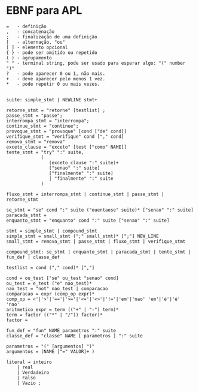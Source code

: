 
# EBNF para APL

    =   - definição
    ,   - concatenação
    ;   - finalização de uma definição
    |   - alternação, "ou"
    [ ] - elemento opcional
    { } - pode ser omitido ou repetido
    ( ) - agrupamento
    " " - terminal string, pode ser usado para esperar algo: "(" number ")"
    ?   - pode aparecer 0 ou 1, não mais.
    +   - deve aparecer pelo menos 1 vez.
    *   - pode repetir 0 ou mais vezes. 
    
    
```

suite: simple_stmt | NEWLINE stmt+

retorne_stmt = "retorne" [testlist] ;
passe_stmt = "passe";
interrompa_stmt = "interrompa";
continue_stmt = "continue";
provoque_stmt = "provoque" [cond ["de" cond]]
verifique_stmt = "verifique" cond ["," cond]
remova_stmt = "remova" 
exceto_clause = "exceto" [test ["como" NAME]]
tente_stmt = "try" ":" suite,
             (
                (exceto_clause ":" suite)+
                ["senao" ":" suite]
                ["finalmente" ":" suite]
                | "finalmente" ":" suite
             )

fluxo_stmt = interrompa_stmt | continue_stmt | passe_stmt | retorne_stmt

se_stmt = "se" cond ":" suite ("ouentaose" suite)* ["senao" ":" suite]
paracada_stmt =
enquanto_stmt = "enquanto" cond ":" suite ["senao" ":" suite]

stmt = simple_stmt | compound_stmt
simple_stmt = small_stmt (";" small_stmt)* [";"] NEW_LINE
small_stmt = remova_stmt | passe_stmt | fluxo_stmt | verifique_stmt

compound_stmt: se_stmt | enquanto_stmt | paracada_stmt | tente_stmt | fun_def | classe_def

testlist = cond ("," cond)* [","]

cond = ou_test ["se" ou_test "senao" cond]
ou_test = e_test ("e" nao_test)*
nao_test = "not" nao_test | comparacao
comparacao = expr (comp_op expr)*
comp_op = <'|'>'|'=='|'>='|'<='|'<>'|'!='|'em'|'nao' 'em'|'é'|'é' 'nao'
aritmetico_expr = term (("+" | "-") term)*
term = factor (("*" | "/")) factor)*
factor = 

fun_def = "fun" NAME parametros ":" suite
classe_def = "classe" NAME [ parametros ] ":" suite

parametros = "(" [argumentos] ")"
argumentos = (NAME ["=" VALOR]+ )

literal → inteiro 
    | real
    | Verdadeiro
    | Falso
    | Vazio ;
```

